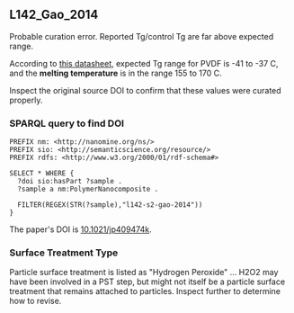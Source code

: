 ## L142_Gao_2014

Probable curation error. Reported Tg/control Tg are far above expected range.

According to [this datasheet](https://espanol.kynar.com/export/sites/kynar-latam/.content/medias/downloads/literature/kynar-kynar-flex-pvdf-performance.pdf), expected Tg range for PVDF is -41 to -37 C, and the **melting temperature** is in the range 155 to 170 C.

Inspect the original source DOI to confirm that these values were curated properly.


### SPARQL query to find DOI

```
PREFIX nm: <http://nanomine.org/ns/>
PREFIX sio: <http://semanticscience.org/resource/>
PREFIX rdfs: <http://www.w3.org/2000/01/rdf-schema#>

SELECT * WHERE {
  ?doi sio:hasPart ?sample .
  ?sample a nm:PolymerNanocomposite .
  
  FILTER(REGEX(STR(?sample),"l142-s2-gao-2014"))
}
```

The paper's DOI is [10.1021/jp409474k](http://dx.doi.org/10.1021/jp409474k).


### Surface Treatment Type

Particle surface treatment is listed as "Hydrogen Peroxide" ... H2O2 may have been involved in a PST step, but might not itself be a particle surface treatment that remains attached to particles. Inspect further to determine how to revise.
